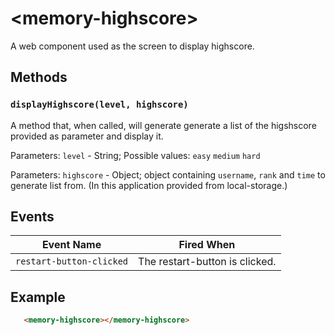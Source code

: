 # &lt;memory-highscore&gt;

A web component used as the screen to display highscore.

## Methods

### `displayHighscore(level, highscore)`

A method that, when called, will generate generate a list of the higshscore provided as parameter and display it.

Parameters: `level` - String; Possible values:
`easy`
`medium`
`hard`

Parameters: `highscore` - Object; object containing `username`, `rank` and `time` to generate list from. (In this application provided from local-storage.)

## Events

| Event Name | Fired When |
|------------|------------|
| `restart-button-clicked`| The restart-button is clicked. |

## Example

```html
   <memory-highscore></memory-highscore>
```

